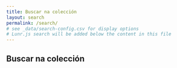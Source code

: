 ```yaml
---
title: Buscar na colección
layout: search
permalink: /search/
# see _data/search-config.csv for display options
# Lunr.js search will be added below the content in this file
---
```


## Buscar na colección
